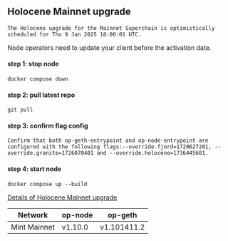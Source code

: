 ## Holocene Mainnet upgrade
```
The Holocene upgrade for the Mainnet Superchain is optimistically scheduled for Thu 9 Jan 2025 18:00:01 UTC.
```

Node operators need to update your client before the activation date.

#### step 1: stop node
```
docker compose down
```

#### step 2: pull latest repo
```
git pull
```

#### step 3: confirm flag config
```
Confirm that both op-geth-entrypoint and op-node-entrypoint are configured with the following flags:--override.fjord=1720627201, --override.granite=1726070401 and --override.holocene=1736445601. 

```

#### step 4: start node
```
docker compose up --build
```

[Details of Holocene Mainnet upgrade](https://docs.optimism.io/builders/notices/holocene-changes)

| Network | op-node | op-geth |
| ------- | ------- | ------- |
| Mint Mainnet | v1.10.0 | v1.101411.2 |

